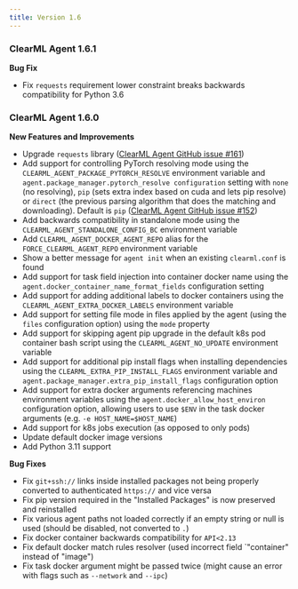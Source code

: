 ```yaml
---
title: Version 1.6
---
```


### ClearML Agent 1.6.1

**Bug Fix**
* Fix `requests` requirement lower constraint breaks backwards compatibility for Python 3.6

### ClearML Agent 1.6.0

**New Features and Improvements**
* Upgrade `requests` library ([ClearML Agent GitHub issue #161](https://github.com/allegroai/clearml-agent/issues/161))
* Add support for controlling PyTorch resolving mode using the `CLEARML_AGENT_PACKAGE_PYTORCH_RESOLVE` environment 
variable and `agent.package_manager.pytorch_resolve configuration` setting with `none` (no resolving), `pip` (sets extra 
index based on cuda and lets pip resolve) or `direct` (the previous parsing algorithm that does the matching and downloading). Default is `pip` ([ClearML Agent GitHub issue #152](https://github.com/allegroai/clearml-agent/issues/152))
* Add backwards compatibility in standalone mode using the `CLEARML_AGENT_STANDALONE_CONFIG_BC` environment variable
* Add `CLEARML_AGENT_DOCKER_AGENT_REPO` alias for the `FORCE_CLEARML_AGENT_REPO` environment variable
* Show a better message for `agent init` when an existing `clearml.conf` is found
* Add support for task field injection into container docker name using the `agent.docker_container_name_format_fields` 
configuration setting
* Add support for adding additional labels to docker containers using the `CLEARML_AGENT_EXTRA_DOCKER_LABELS` environment variable
* Add support for setting file mode in files applied by the agent (using the `files` configuration option) using the 
`mode` property
* Add support for skipping agent pip upgrade in the default k8s pod container bash script using the `CLEARML_AGENT_NO_UPDATE` environment variable
* Add support for additional pip install flags when installing dependencies using the `CLEARML_EXTRA_PIP_INSTALL_FLAGS` 
environment variable and `agent.package_manager.extra_pip_install_flags` configuration option
* Add support for extra docker arguments referencing machines environment variables using the `agent.docker_allow_host_environ` 
configuration option, allowing users to use `$ENV` in the task docker arguments (e.g. `-e HOST_NAME=$HOST_NAME`)
* Add support for k8s jobs execution (as opposed to only pods)
* Update default docker image versions
* Add Python 3.11 support

**Bug Fixes**
* Fix `git+ssh://` links inside installed packages not being properly converted to authenticated `https://` and vice versa
* Fix pip version required in the "Installed Packages" is now preserved and reinstalled
* Fix various agent paths not loaded correctly if an empty string or null is used (should be disabled, not converted to `.`)
* Fix docker container backwards compatibility for `API<2.13`
* Fix default docker match rules resolver (used incorrect field `"container" instead of "image")
* Fix task docker argument might be passed twice (might cause an error with flags such as `--network` and `--ipc`)
